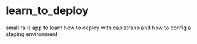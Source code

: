 # learn_to_deploy
small rails app to learn how to deploy with capistrano and how to config a staging environment 
